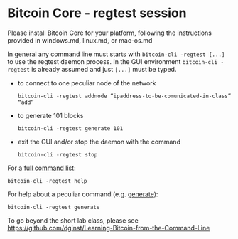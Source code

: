 # Bitcoin Core - regtest session

Please install Bitcoin Core for your platform, following the instructions provided in windows.md, linux.md, or mac-os.md

In general any command line must starts with `bitcoin-cli -regtest [...]` to use the regtest daemon process. In the GUI environment `bitcoin-cli -regtest` is already assumed and just `[...]` must be typed. 

* to connect to one peculiar node of the network  
   ```
   bitcoin-cli -regtest addnode “ipaddress-to-be-comunicated-in-class” “add”
   ```
* to generate 101 blocks  
   ```
   bitcoin-cli -regtest generate 101
   ```
* exit the GUI and/or stop the daemon with the command
  ```
  bitcoin-cli -regtest stop
  ```

For a [full command list](https://bitcoincore.org/en/doc/0.17.0/):
   ```
   bitcoin-cli -regtest help
   ```

For help about a peculiar command (e.g. [generate](https://bitcoincore.org/en/doc/0.17.0/rpc/generating/generate/)):
   ```
   bitcoin-cli -regtest generate
   ```


To go beyond the short lab class, please see <https://github.com/dginst/Learning-Bitcoin-from-the-Command-Line>
